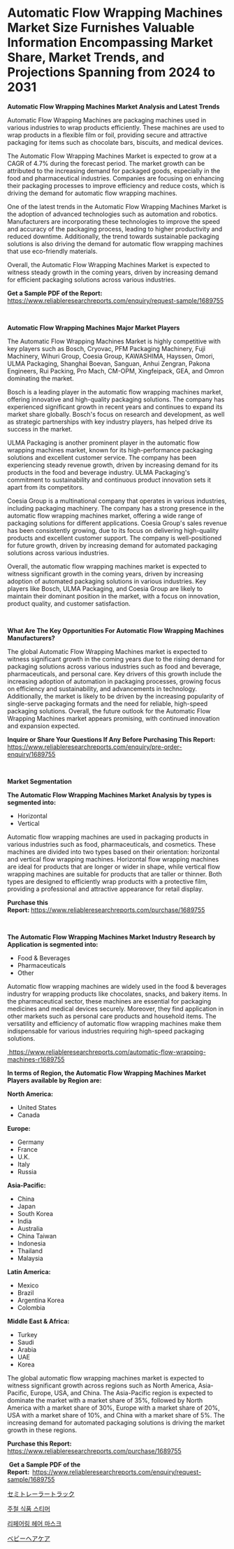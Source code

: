 <p><h1>Automatic Flow Wrapping Machines Market Size Furnishes Valuable Information Encompassing Market Share, Market Trends, and Projections Spanning from 2024 to 2031</h1></p><p><strong>Automatic Flow Wrapping Machines Market Analysis and Latest Trends</strong></p>
<p><p>Automatic Flow Wrapping Machines are packaging machines used in various industries to wrap products efficiently. These machines are used to wrap products in a flexible film or foil, providing secure and attractive packaging for items such as chocolate bars, biscuits, and medical devices.</p><p>The Automatic Flow Wrapping Machines Market is expected to grow at a CAGR of 4.7% during the forecast period. The market growth can be attributed to the increasing demand for packaged goods, especially in the food and pharmaceutical industries. Companies are focusing on enhancing their packaging processes to improve efficiency and reduce costs, which is driving the demand for automatic flow wrapping machines.</p><p>One of the latest trends in the Automatic Flow Wrapping Machines Market is the adoption of advanced technologies such as automation and robotics. Manufacturers are incorporating these technologies to improve the speed and accuracy of the packaging process, leading to higher productivity and reduced downtime. Additionally, the trend towards sustainable packaging solutions is also driving the demand for automatic flow wrapping machines that use eco-friendly materials.</p><p>Overall, the Automatic Flow Wrapping Machines Market is expected to witness steady growth in the coming years, driven by increasing demand for efficient packaging solutions across various industries.</p></p>
<p><strong>Get a Sample PDF of the Report:&nbsp;</strong> <a href="https://www.reliableresearchreports.com/enquiry/request-sample/1689755">https://www.reliableresearchreports.com/enquiry/request-sample/1689755</a></p>
<p>&nbsp;</p>
<p><strong>Automatic Flow Wrapping Machines Major Market Players</strong></p>
<p><p>The Automatic Flow Wrapping Machines Market is highly competitive with key players such as Bosch, Cryovac, PFM Packaging Machinery, Fuji Machinery, Wihuri Group, Coesia Group, KAWASHIMA, Hayssen, Omori, ULMA Packaging, Shanghai Boevan, Sanguan, Anhui Zengran, Pakona Engineers, Rui Packing, Pro Mach, CM-OPM, Xingfeipack, GEA, and Omron dominating the market.</p><p>Bosch is a leading player in the automatic flow wrapping machines market, offering innovative and high-quality packaging solutions. The company has experienced significant growth in recent years and continues to expand its market share globally. Bosch's focus on research and development, as well as strategic partnerships with key industry players, has helped drive its success in the market.</p><p>ULMA Packaging is another prominent player in the automatic flow wrapping machines market, known for its high-performance packaging solutions and excellent customer service. The company has been experiencing steady revenue growth, driven by increasing demand for its products in the food and beverage industry. ULMA Packaging's commitment to sustainability and continuous product innovation sets it apart from its competitors.</p><p>Coesia Group is a multinational company that operates in various industries, including packaging machinery. The company has a strong presence in the automatic flow wrapping machines market, offering a wide range of packaging solutions for different applications. Coesia Group's sales revenue has been consistently growing, due to its focus on delivering high-quality products and excellent customer support. The company is well-positioned for future growth, driven by increasing demand for automated packaging solutions across various industries.</p><p>Overall, the automatic flow wrapping machines market is expected to witness significant growth in the coming years, driven by increasing adoption of automated packaging solutions in various industries. Key players like Bosch, ULMA Packaging, and Coesia Group are likely to maintain their dominant position in the market, with a focus on innovation, product quality, and customer satisfaction.</p></p>
<p>&nbsp;</p>
<p><strong>What Are The Key Opportunities For Automatic Flow Wrapping Machines Manufacturers?</strong></p>
<p><p>The global Automatic Flow Wrapping Machines market is expected to witness significant growth in the coming years due to the rising demand for packaging solutions across various industries such as food and beverage, pharmaceuticals, and personal care. Key drivers of this growth include the increasing adoption of automation in packaging processes, growing focus on efficiency and sustainability, and advancements in technology. Additionally, the market is likely to be driven by the increasing popularity of single-serve packaging formats and the need for reliable, high-speed packaging solutions. Overall, the future outlook for the Automatic Flow Wrapping Machines market appears promising, with continued innovation and expansion expected.</p></p>
<p><strong>Inquire or Share Your Questions If Any Before Purchasing This Report:</strong> <a href="https://www.reliableresearchreports.com/enquiry/pre-order-enquiry/1689755">https://www.reliableresearchreports.com/enquiry/pre-order-enquiry/1689755</a></p>
<p>&nbsp;</p>
<p><strong>Market Segmentation</strong></p>
<p><strong>The Automatic Flow Wrapping Machines Market Analysis by types is segmented into:</strong></p>
<p><ul><li>Horizontal</li><li>Vertical</li></ul></p>
<p><p>Automatic flow wrapping machines are used in packaging products in various industries such as food, pharmaceuticals, and cosmetics. These machines are divided into two types based on their orientation: horizontal and vertical flow wrapping machines. Horizontal flow wrapping machines are ideal for products that are longer or wider in shape, while vertical flow wrapping machines are suitable for products that are taller or thinner. Both types are designed to efficiently wrap products with a protective film, providing a professional and attractive appearance for retail display.</p></p>
<p><strong>Purchase this Report:&nbsp;</strong><a href="https://www.reliableresearchreports.com/purchase/1689755">https://www.reliableresearchreports.com/purchase/1689755</a></p>
<p>&nbsp;</p>
<p><strong>The Automatic Flow Wrapping Machines Market Industry Research by Application is segmented into:</strong></p>
<p><ul><li>Food & Beverages</li><li>Pharmaceuticals</li><li>Other</li></ul></p>
<p><p>Automatic flow wrapping machines are widely used in the food & beverages industry for wrapping products like chocolates, snacks, and bakery items. In the pharmaceutical sector, these machines are essential for packaging medicines and medical devices securely. Moreover, they find application in other markets such as personal care products and household items. The versatility and efficiency of automatic flow wrapping machines make them indispensable for various industries requiring high-speed packaging solutions.</p></p>
<p><a href="https://www.reliableresearchreports.com/automatic-flow-wrapping-machines-r1689755">&nbsp;https://www.reliableresearchreports.com/automatic-flow-wrapping-machines-r1689755</a></p>
<p><strong>In terms of Region, the Automatic Flow Wrapping Machines Market Players available by Region are:</strong></p>
<p>
    <p> <strong> North America: </strong>
        <ul>
            <li>United States</li>
            <li>Canada</li>
        </ul>
        </p> 
    <p> <strong> Europe: </strong>
        <ul>
            <li>Germany</li>
            <li>France</li>
            <li>U.K.</li>
            <li>Italy</li>
            <li>Russia</li>
        </ul>
        </p> 
    <p> <strong> Asia-Pacific: </strong>
        <ul>
            <li>China</li>
            <li>Japan</li>
            <li>South Korea</li>
            <li>India</li>
            <li>Australia</li>
            <li>China Taiwan</li>
            <li>Indonesia</li>
            <li>Thailand</li>
            <li>Malaysia</li>
        </ul>
        </p> 
    <p> <strong> Latin America: </strong>
        <ul>
            <li>Mexico</li>
            <li>Brazil</li>
            <li>Argentina Korea</li>
            <li>Colombia</li>
        </ul>
        </p> 
    <p> <strong> Middle East & Africa: </strong>
        <ul>
            <li>Turkey</li>
            <li>Saudi</li>
            <li>Arabia</li>
            <li>UAE</li>
            <li>Korea</li>
        </ul>
    </p>
    </p>
<p><p>The global automatic flow wrapping machines market is expected to witness significant growth across regions such as North America, Asia-Pacific, Europe, USA, and China. The Asia-Pacific region is expected to dominate the market with a market share of 35%, followed by North America with a market share of 30%, Europe with a market share of 20%, USA with a market share of 10%, and China with a market share of 5%. The increasing demand for automated packaging solutions is driving the market growth in these regions.</p></p>
<p><strong>Purchase this Report: </strong><a href="https://www.reliableresearchreports.com/purchase/1689755">https://www.reliableresearchreports.com/purchase/1689755</a></p>
<p>&nbsp;<strong>Get a Sample PDF of the Report:&nbsp;&nbsp;</strong><a href="https://www.reliableresearchreports.com/enquiry/request-sample/1689755">https://www.reliableresearchreports.com/enquiry/request-sample/1689755</a></p>
<p><strong></strong></p>
<p><p><a href="https://medium.com/@linabernier2023/%E3%82%BB%E3%83%9F%E3%83%88%E3%83%AC%E3%83%BC%E3%83%A9%E3%83%BC%E3%83%88%E3%83%A9%E3%83%83%E3%82%AF%E5%B8%82%E5%A0%B4%E8%AA%BF%E6%9F%BB%E3%83%AC%E3%83%9D%E3%83%BC%E3%83%88-%E3%81%9D%E3%81%AE%E6%AD%B4%E5%8F%B2%E3%81%A82031%E5%B9%B4%E3%81%BE%E3%81%A7%E3%81%AE%E4%BA%88%E6%B8%AC-ec01996b443c">セミトレーラートラック</a></p><p><a href="https://medium.com/@cameronmills55_86881/%EC%A3%BC%EC%B2%A0-%EC%8B%9D%ED%92%88-%EC%A6%9D%EA%B8%B0-%EC%A1%B0%EB%A6%AC%EA%B8%B0-%EC%8B%9C%EC%9E%A5-%EC%9D%B8%EC%82%AC%EC%9D%B4%ED%8A%B8-%EC%8B%9C%EC%9E%A5-%EB%8F%99%ED%96%A5-%EC%84%B1%EC%9E%A5-2024%EB%85%84%EB%B6%80%ED%84%B0-2031%EB%85%84%EA%B9%8C%EC%A7%80-%EC%98%88%EC%83%81-%EC%98%88%EC%B8%A1-7c835e1d14eb">주철 식품 스티머</a></p><p><a href="https://medium.com/@justynwelch/marketing-repairs-hair-mask-market-%EA%B8%80%EB%A1%9C%EB%B2%8C-%EC%82%B0%EC%97%85-%EC%A0%84%EB%A7%9D-%EB%B0%8F-%EC%98%88%EC%B8%A1-2024%EB%85%84-2031%EB%85%84-121a68061a8e">리페어링 헤어 마스크</a></p><p><a href="https://medium.com/@austinallan03/%E8%B5%A4%E3%81%A1%E3%82%83%E3%82%93%E3%81%AE%E9%AB%AA%E3%81%AE%E3%81%8A%E6%89%8B%E5%85%A5%E3%82%8C%E5%B8%82%E5%A0%B4%E3%81%AF-%E5%B8%82%E5%A0%B4%E3%82%B7%E3%82%A7%E3%82%A2-%E3%82%B5%E3%82%A4%E3%82%BA-2031%E5%B9%B4%E3%81%BE%E3%81%A7%E3%81%AE%E4%BA%88%E6%B8%AC%E3%81%AB%E7%84%A6%E7%82%B9%E3%82%92%E5%BD%93%E3%81%A6%E3%81%A6%E3%81%84%E3%81%BE%E3%81%99-dbfc48a5573d">ベビーヘアケア</a></p></p>